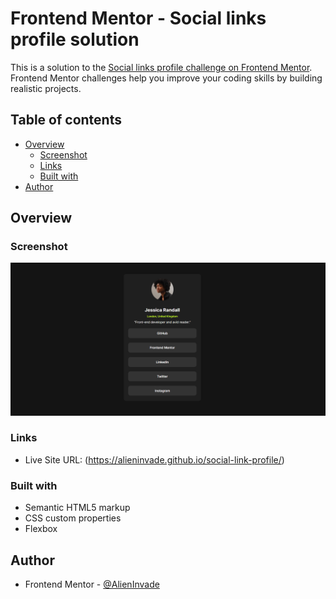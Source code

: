# Frontend Mentor - Social links profile solution

This is a solution to the [Social links profile challenge on Frontend Mentor](https://www.frontendmentor.io/challenges/social-links-profile-UG32l9m6dQ). Frontend Mentor challenges help you improve your coding skills by building realistic projects. 

## Table of contents

- [Overview](#overview)
  - [Screenshot](#screenshot)
  - [Links](#links)
  - [Built with](#built-with)
- [Author](#author)


## Overview

### Screenshot

![](./Screenshot%202024-06-12%20170647.png)


### Links

- Live Site URL: (https://alieninvade.github.io/social-link-profile/)

### Built with

- Semantic HTML5 markup
- CSS custom properties
- Flexbox

## Author

- Frontend Mentor - [@AlienInvade](https://www.frontendmentor.io/profile/AlienInvade)




